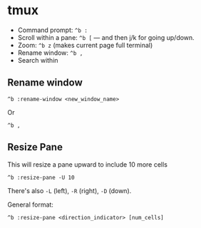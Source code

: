 # tmux


* Command prompt: `^b :`
* Scroll within a pane: `^b [` — and then j/k for going up/down.
* Zoom: `^b z` (makes current page full terminal)
* Rename window: `^b ,`
* Search within 

## Rename window

```
^b :rename-window <new_window_name>
```

Or

```
^b ,
```


## Resize Pane

This will resize a pane upward to include 10 more cells
```
^b :resize-pane -U 10
```

There's also `-L` (left), `-R` (right), `-D` (down).

General format:

```
^b :resize-pane <direction_indicator> [num_cells]
```
